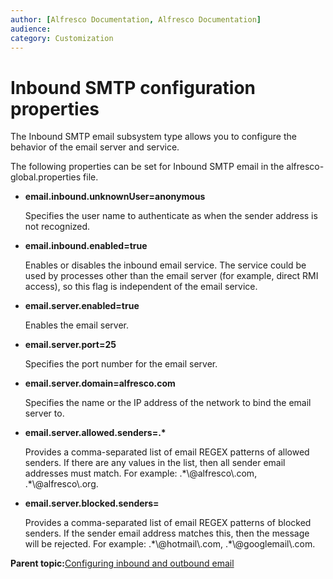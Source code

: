 ```yaml
---
author: [Alfresco Documentation, Alfresco Documentation]
audience: 
category: Customization
---
```


# Inbound SMTP configuration properties

The Inbound SMTP email subsystem type allows you to configure the behavior of the email server and service.

The following properties can be set for Inbound SMTP email in the alfresco-global.properties file.

-   **email.inbound.unknownUser=anonymous**

    Specifies the user name to authenticate as when the sender address is not recognized.

-   **email.inbound.enabled=true**

    Enables or disables the inbound email service. The service could be used by processes other than the email server \(for example, direct RMI access\), so this flag is independent of the email service.

-   **email.server.enabled=true**

    Enables the email server.

-   **email.server.port=25**

    Specifies the port number for the email server.

-   **email.server.domain=alfresco.com**

    Specifies the name or the IP address of the network to bind the email server to.

-   **email.server.allowed.senders=.\***

    Provides a comma-separated list of email REGEX patterns of allowed senders. If there are any values in the list, then all sender email addresses must match. For example: .\*\\@alfresco\\.com, .\*\\@alfresco\\.org.

-   **email.server.blocked.senders=**

    Provides a comma-separated list of email REGEX patterns of blocked senders. If the sender email address matches this, then the message will be rejected. For example: .\*\\@hotmail\\.com, .\*\\@googlemail\\.com.


**Parent topic:**[Configuring inbound and outbound email](../concepts/email-intro.md)

